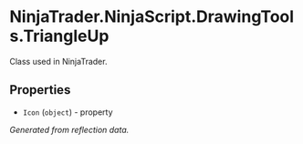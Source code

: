 # NinjaTrader.NinjaScript.DrawingTools.TriangleUp
Class used in NinjaTrader.

## Properties
- `Icon` (`object`) - property

*Generated from reflection data.*
